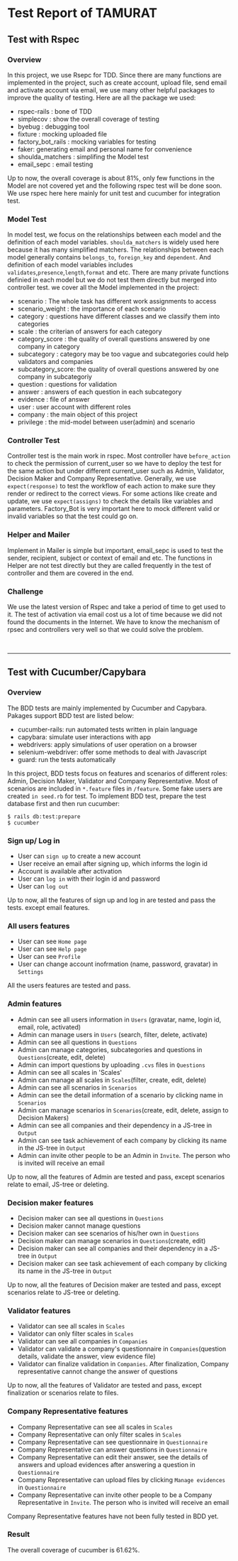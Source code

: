 # Test Report of TAMURAT
## Test with Rspec
### Overview
In this project, we use Rsepc for TDD. Since there are many functions are implemented in the project, such as create account, upload file, send email and activate account via email, we use many other helpful packages to improve the quality of testing. Here are all the package we used:
* rspec-rails : bone of TDD
* simplecov : show the overall coverage of testing
* byebug : debugging tool
* fixture : mocking uploaded file
* factory_bot_rails : mocking variables for testing
* faker: generating email and personal name for convenience
* shoulda_matchers : simplifing the Model test
* email_sepc : email testing

Up to now, the overall coverage is about 81%, only few functions in the Model are not covered yet and the following rspec test will be done soon. We use rspec here here mainly for unit test and cucumber for integration test.

### Model Test
In model test, we focus on the relationships between each model and the definition of each model variables. `shoulda_matchers` is widely used here because it has many simplified matchers. 
The relationships between each model generally contains `belongs_to`, `foreign_key` and `dependent`. And definition of each model variables includes `validates`,`presence`,`length`,`format` and etc. There are many private functions definied in each model but we do not test them directly but merged into controller test.
we cover all the Model implemented in the project:
* scenario : The whole task has different work assignments to access
* scenario_weight : the importance of each scenario
* category : questions have different classes and we classify them into categories
* scale : the criterian of answers for each category
* category_score : the quality of overall questions answered by one company in category 
* subcategory : category may be too vague and subcategories could help validators and companies 
* subcategory_score: the quality of overall questions answered by one company in subcategoriy
* question : questions for validation
* answer : answers of each question in each subcategory
* evidence : file of answer
* user : user account with different roles
* company : the main object of this project
* privilege : the mid-model between user(admin) and scenario
### Controller Test
Controller test is the main work in rspec. Most controller have `before_action` to check the permission of current_user so we have to deploy the test for the same action but under different current_user such as Admin, Validator, Decision Maker and Company Representative.
Generally, we use `expect(response)` to test the workflow of each action to make sure they render or redirect to the correct views. For some actions like create and update, we use `expect(assigns)` to check the details like variables and parameters. Factory_Bot is very important here to mock different valid or invalid variables so that the test could go on. 
### Helper and Mailer
Implement in Mailer is simple but important, email_sepc is used to test the sender, recipient, subject or context of email and etc. The functions in Helper are not test directly but they are called frequently in the test of controller and them are covered in the end.
### Challenge
We use the latest version of Rspec and take a period of time to get used to it. The test of activation via email cost us a lot of time because we did not found the documents in the Internet. We have to know the mechanism of rpsec and controllers very well so that we could solve the problem.

&nbsp;

---
## Test with Cucumber/Capybara
### Overview
The BDD tests are mainly implemented by Cucumber and Capybara. Pakages support BDD test are listed below:
* cucumber-rails: run automated tests written in plain language
* capybara: simulate user interactions with app
* webdrivers: apply simulations of user operation on a browser
* selenium-webdriver: offer some methods to deal with Javascript
* guard: run the tests automatically

In this project, BDD tests focus on features and scenarios of different roles: Admin, Decision Maker, Validator and Company Representative. Most of scenarios are included in `*.feature` files in `/feature`. Some fake users are created `in seed.rb` for test.
To implement BDD test, prepare the test database first and then run cucumber:
```
$ rails db:test:prepare
$ cucumber
```
### Sign up/ Log in
* User can `sign up` to create a new account
* User receive an email after signing up, which informs the login id
* Account is available after activation
* User can `log in` with their login id and password
* User can `log out` 

Up to now, all the features of sign up and log in are tested and pass the tests. except email features.
### All users features
* User can see `Home page`
* User can see `Help page`
* User can see `Profile`
* User can change account inofrmation (name, password, gravatar) in `Settings`

All the users features are tested and pass.
### Admin features
* Admin can see all users information in `Users` (gravatar, name, login id, email, role, activated)
* Admin can manage users in `Users` (search, filter, delete, activate)
* Admin can see all questions in `Questions`
* Admin can manage categories, subcategories and questions in `Questions`(create, edit, delete)
* Admin can import questions by uploading `.cvs` files in `Questions`
* Admin can see all scales in 'Scales'
* Admin can manage all scales in `Scales`(filter, create, edit, delete)
* Admin can see all scenarios in `Scenarios`
* Admin can see the detail information of a scenario by clicking name in `Scenarios`
* Admin can manage scenarios in `Scenarios`(create, edit, delete, assign to Decision Makers)
* Admin can see all companies and their dependency in a JS-tree in `Output`
* Admin can see task achievement of each company by clicking its name in the JS-tree in `Output`
* Admin can invite other people to be an Admin in `Invite`. The person who is invited will receive an email

Up to now, all the features of Admin are tested and pass, except scenarios relate to email, JS-tree or deleting.
### Decision maker features
* Decision maker can see all questions in `Questions`
* Decision maker cannot manage questions
* Decision maker can see scenarios of his/her own in `Questions`
* Decision maker can manage scenarios in `Questions`(create, edit)
* Decision maker can see all companies and their dependency in a JS-tree in `Output`
* Decision maker can see task achievement of each company by clicking its name in the JS-tree in `Output`

Up to now, all the features of Decision maker are tested and pass, except scenarios relate to JS-tree or deleting.
### Validator features
* Validator can see all scales in `Scales`
* Validator can only filter scales in `Scales`
* Validator can see all companies in `Companies`
* Validator can validate a company's questionnaire in `Companies`(question details, validate the answer, view evidence file)
* Validator can finalize validation in `Companies`. After finalization, Company representative cannot change the answer of questions

Up to now, all the features of Validator are tested and pass, except finalization or scenarios relate to files.
### Company Representative features
* Company Representative can see all scales in `Scales`
* Company Representative can only filter scales in `Scales`
* Company Representative can see questionnaire in `Questionnaire`
* Company Representative can answer questions in `Questionnaire`
* Company Representative can edit their answer, see the details of answers and upload evidences after answering a question in `Questionnaire`
* Company Representative can upload files by clicking `Manage evidences` in `Questionnaire`
* Company Representative can invite other people to be a Company Representative in `Invite`. The person who is invited will receive an email

Company Representative features have not been fully tested in BDD yet.

### Result
The overall coverage of cucumber is 61.62%.
